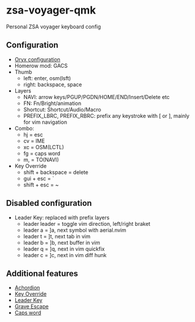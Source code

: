 # zsa-voyager-qmk

Personal ZSA voyager keyboard config

## Configuration
* [Oryx configuration](https://configure.zsa.io/voyager/layouts/LNQG6/latest)
* Homerow mod: GACS
* Thumb
    * left: enter, osm(lsft)
    * right: backspace, space
* Layers
    * NAVI: arrow keys/PGUP/PGDN/HOME/END/Insert/Delete etc
    * FN: Fn/Bright/animation
    * Shortcut: Shortcut/Audio/Macro
    * PREFIX_LBRC, PREFIX_RBRC: prefix any keystroke with [ or ], mainly for vim navigation
* Combo:
    * hj = esc
    * cv = IME
    * xc = OSM(LCTL)
    * fg = caps word
    * m, = TO(NAVI)
* Key Override
    * shift + backspace = delete
    * gui + esc = \`
    * shift + esc = ~

## Disabled configuration
* Leader Key: replaced with prefix layers
    * leader leader = toggle vim direction, left/right braket
    * leader a = ]a, next symbol with aerial.nvim
    * leader t = ]t, next tab in vim
    * leader b = ]b, next buffer in vim
    * leader q = ]q, next in vim quickfix
    * leader c = ]c, next in vim diff hunk

## Additional features
* [Achordion](https://getreuer.info/posts/keyboards/achordion/index.html)
* [Key Override](https://docs.qmk.fm/#/feature_key_overrides)
* [Leader Key](https://docs.qmk.fm/features/leader_key)
* [Grave Escape](https://docs.qmk.fm/features/grave_esc)
* [Caps word](https://docs.qmk.fm/features/caps_word)
